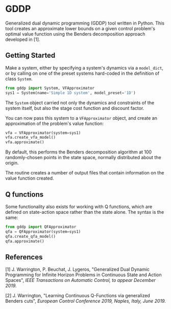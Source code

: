# GDDP

Generalized dual dynamic programming (GDDP) tool written in Python. This tool creates an approximate lower bounds on a given control problem's optimal value function using the Benders decomposition approach developed in [1].

## Getting Started

Make a system, either by specifying a system's dynamics via a `model_dict`, or by calling on one of the preset systems hard-coded in the definition of class `System`.

```python
from gddp import System, VFApproximator
sys1 = System(name='Simple 1D system', model_preset='1D')
```

The `System` object carried not only the dynamics and constraints of the system itself, but also the stage cost function and discount factor.

You can now pass this system to a `VFApproximator` object, and create an approximation of the problem's value function:

```python
vfa = VFApproximator(system=sys1)
vfa.create_vfa_model()
vfa.approximate()
```

By default, this performs the Benders decomposition algorithm at 100 randomly-chosen points in the state space, normally distributed about the origin.

The routine creates a number of output files that contain information on the value function created.

## Q functions

Some functionality also exists for working with Q functions, which are defined on state-action space rather than the state alone. The syntax is the same:

```python
from gddp import QFApproximator
qfa = QFApproximator(system=sys1)
qfa.create_qfa_model()
qfa.approximate()
```

## References

[1] J. Warrington, P. Beuchat, J. Lygeros, "Generalized Dual Dynamic Programming for Infinite Horizon Problems in Continuous State and Action Spaces", _IEEE Transactions on Automatic Control, to appear December 2019._

[2] J. Warrington, "Learning Continuous Q-Functions via generalized Benders cuts", _European Control Conference 2019, Naples, Italy, June 2019._

